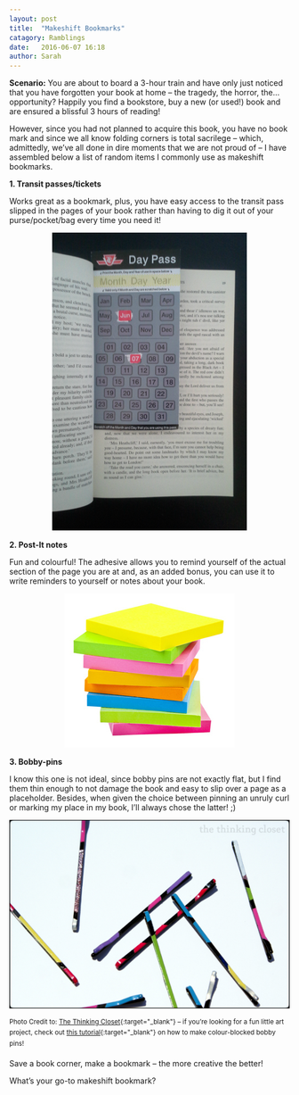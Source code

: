 ```yaml
---
layout: post
title:  "Makeshift Bookmarks"
catagory: Ramblings
date:   2016-06-07 16:18
author: Sarah
---
```

**Scenario:** You are about to board a 3-hour train and have only just noticed that you have forgotten your book at home – the tragedy, the horror, the... opportunity? Happily you find a bookstore, buy a new (or used!) book and are ensured a blissful 3 hours of reading!

However, since you had not planned to acquire this book, you have no book mark and since we all know folding corners is total sacrilege – which, admittedly, we’ve all done in dire moments that we are not proud of – I have assembled below a list of random items I commonly use as makeshift bookmarks.

<!--more-->

**1. Transit passes/tickets**

Works great as a bookmark, plus, you have easy access to the transit pass slipped in the pages of your book rather than having to dig it out of your purse/pocket/bag every time you need it!

<p align="center"> <img src="\assets\blogimages\daypassbookmark.png" alt="DayPassBookmark"></p>


**2. Post-It notes**

Fun and colourful! The adhesive allows you to remind yourself of the actual section of the page you are at and, as an added bonus, you can use it to write reminders to yourself or notes about your book.

<p align="center"> <img src="\assets\blogimages\Post-it-Notes.jpg" alt="PostIt"></p>


**3. Bobby-pins**

I know this one is not ideal, since bobby pins are not exactly flat, but I find them thin enough to not damage the book and easy to slip over a page as a placeholder. Besides, when given the choice between pinning an unruly curl or marking my place in my book, I’ll always chose the latter! ;)

<p align="center"> <img src="\assets\blogimages\bobbypinbookmark.jpg" alt="BobbyPins"></p>


<sup>Photo Credit to: [The Thinking Closet](http://www.thinkingcloset.com/){:target="_blank"} – if you’re looking for a fun little art project, check out [this tutorial](http://www.thinkingcloset.com/2013/06/03/color-blocked-bobby-pin-tutorial/){:target="_blank"} on how to make colour-blocked bobby pins!</sup>

Save a book corner, make a bookmark – the more creative the better!

What’s your go-to makeshift bookmark?
